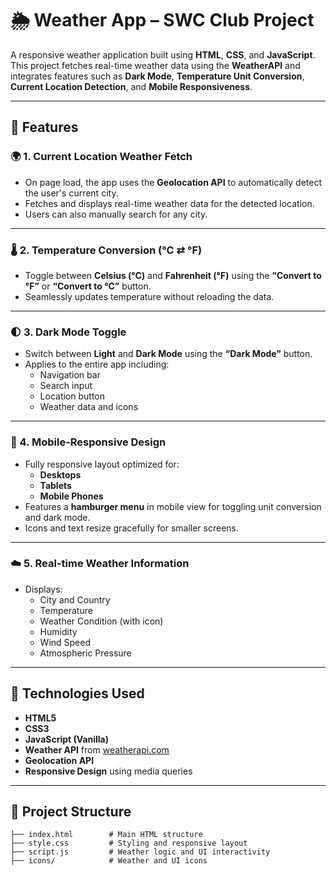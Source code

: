 # 🌦️ Weather App – SWC Club Project

A responsive weather application built using **HTML**, **CSS**, and **JavaScript**. This project fetches real-time weather data using the **WeatherAPI** and integrates features such as **Dark Mode**, **Temperature Unit Conversion**, **Current Location Detection**, and **Mobile Responsiveness**.

---

## 🚀 Features

### 🌍 1. **Current Location Weather Fetch**
- On page load, the app uses the **Geolocation API** to automatically detect the user's current city.
- Fetches and displays real-time weather data for the detected location.
- Users can also manually search for any city.

---

### 🌡️ 2. **Temperature Conversion (°C ⇄ °F)**
- Toggle between **Celsius (°C)** and **Fahrenheit (°F)** using the **“Convert to °F”** or **“Convert to °C”** button.
- Seamlessly updates temperature without reloading the data.

---

### 🌓 3. **Dark Mode Toggle**
- Switch between **Light** and **Dark Mode** using the **“Dark Mode”** button.
- Applies to the entire app including:
  - Navigation bar
  - Search input
  - Location button
  - Weather data and icons

---

### 📱 4. **Mobile-Responsive Design**
- Fully responsive layout optimized for:
  - **Desktops**
  - **Tablets**
  - **Mobile Phones**
- Features a **hamburger menu** in mobile view for toggling unit conversion and dark mode.
- Icons and text resize gracefully for smaller screens.

---

### ☁️ 5. **Real-time Weather Information**
- Displays:
  - City and Country
  - Temperature
  - Weather Condition (with icon)
  - Humidity
  - Wind Speed
  - Atmospheric Pressure

---

## 🔧 Technologies Used

- **HTML5**
- **CSS3**
- **JavaScript (Vanilla)**
- **Weather API** from [weatherapi.com](https://weatherapi.com)
- **Geolocation API**
- **Responsive Design** using media queries

---

## 📁 Project Structure

```plaintext
├── index.html        # Main HTML structure
├── style.css         # Styling and responsive layout
├── script.js         # Weather logic and UI interactivity
├── icons/            # Weather and UI icons
